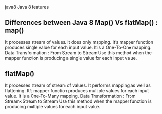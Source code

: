 java8
Java 8 features

Differences between Java 8 Map() Vs flatMap() :
map()
----------
It processes stream of values.
It does only mapping.
It’s mapper function produces single value for each input value.
It is a One-To-One mapping.
Data Transformation : From Stream to Stream
Use this method when the mapper function is producing a single value for each input value.

flatMap()
----------
It processes stream of stream of values.
It performs mapping as well as flattening.
It’s mapper function produces multiple values for each input value.
It is a One-To-Many mapping.
Data Transformation : From Stream<Stream to Stream
Use this method when the mapper function is producing multiple values for each input value.